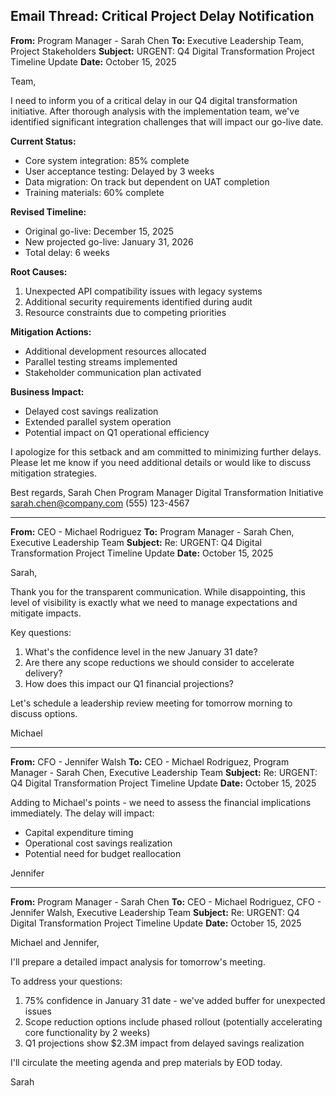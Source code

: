 ## Email Thread: Critical Project Delay Notification

**From:** Program Manager - Sarah Chen
**To:** Executive Leadership Team, Project Stakeholders
**Subject:** URGENT: Q4 Digital Transformation Project Timeline Update
**Date:** October 15, 2025

Team,

I need to inform you of a critical delay in our Q4 digital transformation initiative. After thorough analysis with the implementation team, we've identified significant integration challenges that will impact our go-live date.

**Current Status:**
- Core system integration: 85% complete
- User acceptance testing: Delayed by 3 weeks
- Data migration: On track but dependent on UAT completion
- Training materials: 60% complete

**Revised Timeline:**
- Original go-live: December 15, 2025
- New projected go-live: January 31, 2026
- Total delay: 6 weeks

**Root Causes:**
1. Unexpected API compatibility issues with legacy systems
2. Additional security requirements identified during audit
3. Resource constraints due to competing priorities

**Mitigation Actions:**
- Additional development resources allocated
- Parallel testing streams implemented
- Stakeholder communication plan activated

**Business Impact:**
- Delayed cost savings realization
- Extended parallel system operation
- Potential impact on Q1 operational efficiency

I apologize for this setback and am committed to minimizing further delays. Please let me know if you need additional details or would like to discuss mitigation strategies.

Best regards,
Sarah Chen
Program Manager
Digital Transformation Initiative
sarah.chen@company.com
(555) 123-4567

---

**From:** CEO - Michael Rodriguez
**To:** Program Manager - Sarah Chen, Executive Leadership Team
**Subject:** Re: URGENT: Q4 Digital Transformation Project Timeline Update
**Date:** October 15, 2025

Sarah,

Thank you for the transparent communication. While disappointing, this level of visibility is exactly what we need to manage expectations and mitigate impacts.

Key questions:
1. What's the confidence level in the new January 31 date?
2. Are there any scope reductions we should consider to accelerate delivery?
3. How does this impact our Q1 financial projections?

Let's schedule a leadership review meeting for tomorrow morning to discuss options.

Michael

---

**From:** CFO - Jennifer Walsh
**To:** CEO - Michael Rodriguez, Program Manager - Sarah Chen, Executive Leadership Team
**Subject:** Re: URGENT: Q4 Digital Transformation Project Timeline Update
**Date:** October 15, 2025

Adding to Michael's points - we need to assess the financial implications immediately. The delay will impact:
- Capital expenditure timing
- Operational cost savings realization
- Potential need for budget reallocation

Jennifer

---

**From:** Program Manager - Sarah Chen
**To:** CEO - Michael Rodriguez, CFO - Jennifer Walsh, Executive Leadership Team
**Subject:** Re: URGENT: Q4 Digital Transformation Project Timeline Update
**Date:** October 15, 2025

Michael and Jennifer,

I'll prepare a detailed impact analysis for tomorrow's meeting.

To address your questions:
1. 75% confidence in January 31 date - we've added buffer for unexpected issues
2. Scope reduction options include phased rollout (potentially accelerating core functionality by 2 weeks)
3. Q1 projections show $2.3M impact from delayed savings realization

I'll circulate the meeting agenda and prep materials by EOD today.

Sarah
